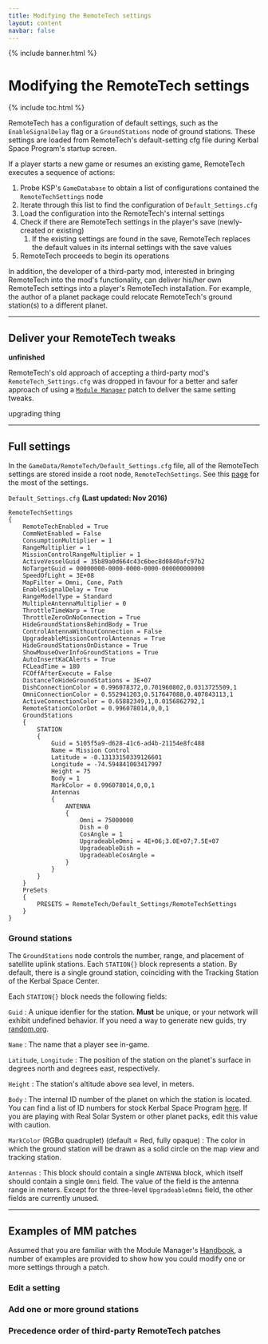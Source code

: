 ```yaml
---
title: Modifying the RemoteTech settings
layout: content
navbar: false
---
```

 
{% include banner.html %}

# Modifying the RemoteTech settings

{% include toc.html %}

RemoteTech has a configuration of default settings, such as the `EnableSignalDelay` flag or a `GroundStations` node of ground stations. These settings are loaded from RemoteTech's default-setting cfg file during Kerbal Space Program's startup screen.

If a player starts a new game or resumes an existing game, RemoteTech executes a sequence of actions:

1. Probe KSP's `GameDatabase` to obtain a list of configurations contained the `RemoteTechSettings` node
2. Iterate through this list to find the configuration of `Default_Settings.cfg`
3. Load the configuration into the RemoteTech's internal settings
4. Check if there are RemoteTech settings in the player's save (newly-created or existing)
   1. If the existing settings are found in the save, RemoteTech replaces the default values in its internal settings with the save values
5. RemoteTech proceeds to begin its operations

In addition, the developer of a third-party mod, interested in bringing RemoteTech into the mod's functionality, can deliver his/her own RemoteTech settings into a player's RemoteTech installation. For example, the author of a planet package could relocate RemoteTech's ground station(s) to a different planet.

<hr>

## Deliver your RemoteTech tweaks

**unfinished**

RemoteTech's old approach of accepting a third-party mod's `RemoteTech_Settings.cfg` was dropped in favour for a better and safer approach of using a [`Module Manager`](https://github.com/sarbian/ModuleManager) patch to deliver the same setting tweaks.

upgrading thing

<hr>

## Full settings

In the `GameData/RemoteTech/Default_Settings.cfg` file, all of the RemoteTech settings are stored inside a root node, `RemoteTechSettings`. See this [page](http://remotetechnologiesgroup.github.io/RemoteTech/guide/settings/) for the most of the settings.

`Default_Settings.cfg` **(Last updated: Nov 2016)**

```
RemoteTechSettings
{
	RemoteTechEnabled = True
	CommNetEnabled = False
	ConsumptionMultiplier = 1
	RangeMultiplier = 1
	MissionControlRangeMultiplier = 1    
	ActiveVesselGuid = 35b89a0d664c43c6bec8d0840afc97b2
	NoTargetGuid = 00000000-0000-0000-0000-000000000000
	SpeedOfLight = 3E+08
	MapFilter = Omni, Cone, Path
	EnableSignalDelay = True
	RangeModelType = Standard
	MultipleAntennaMultiplier = 0
	ThrottleTimeWarp = True
	ThrottleZeroOnNoConnection = True
	HideGroundStationsBehindBody = True
	ControlAntennaWithoutConnection = False
	UpgradeableMissionControlAntennas = True
	HideGroundStationsOnDistance = True
	ShowMouseOverInfoGroundStations = True
	AutoInsertKaCAlerts = True
	FCLeadTime = 180
	FCOffAfterExecute = False
	DistanceToHideGroundStations = 3E+07
	DishConnectionColor = 0.996078372,0.701960802,0.0313725509,1
	OmniConnectionColor = 0.552941203,0.517647088,0.407843113,1
	ActiveConnectionColor = 0.65882349,1,0.0156862792,1
	RemoteStationColorDot = 0.996078014,0,0,1
	GroundStations
	{
		STATION
		{
			Guid = 5105f5a9-d628-41c6-ad4b-21154e8fc488
			Name = Mission Control
			Latitude = -0.13133150339126601
			Longitude = -74.594841003417997
			Height = 75
			Body = 1
			MarkColor = 0.996078014,0,0,1
			Antennas
			{
				ANTENNA
				{
					Omni = 75000000
					Dish = 0
					CosAngle = 1
					UpgradeableOmni = 4E+06;3.0E+07;7.5E+07
					UpgradeableDish = 
					UpgradeableCosAngle = 
				}
			}
		}
	}
	PreSets
	{
		PRESETS = RemoteTech/Default_Settings/RemoteTechSettings
	}
}
```

### Ground stations

The `GroundStations` node controls the number, range, and placement of satellite uplink stations. Each `STATION{}` block represents a station. By default, there is a single ground station, coinciding with the Tracking Station of the Kerbal Space Center.

Each `STATION{}` block needs the following fields:

`Guid`
: A unique idenfier for the station. **Must** be unique, or your network will exhibit undefined behavior. If you need a way to generate new guids, try [random.org](http://www.random.org/cgi-bin/randbyte?nbytes=16&format=h).

`Name`
: The name that a player see in-game.

`Latitude`, `Longitude`
: The position of the station on the planet's surface in degrees north and degrees east, respectively.

`Height`
: The station's altitude above sea level, in meters.

`Body`
: The internal ID number of the planet on which the station is located. You can find a list of ID numbers for stock Kerbal Space Program [here](https://github.com/Anatid/XML-Documentation-for-the-KSP-API/blob/master/src/FlightGlobals.cs#L72). If you are playing with Real Solar System or other planet packs, edit this value with caution.

`MarkColor` (RGBα quadruplet) (default = Red, fully opaque)
: The color in which the ground station will be drawn as a solid circle on the map view and tracking station.

`Antennas`
: This block should contain a single `ANTENNA` block, which itself should contain a single `Omni` field. The value of the field is the antenna range in meters. Except for the three-level `UpgradeableOmni` field, the other fields are currently unused.

<hr>

## Examples of MM patches

Assumed that you are familiar with the Module Manager's [Handbook](https://github.com/sarbian/ModuleManager/wiki/Module-Manager-Handbook), a number of examples are provided to show how you could modify one or more settings through a patch.

### Edit a setting

### Add one or more ground stations

### Precedence order of third-party RemoteTech patches
